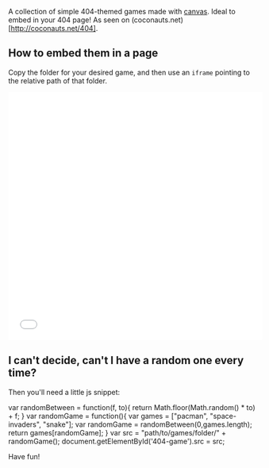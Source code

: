 A collection of simple 404-themed games made with
[canvas](https://developer.mozilla.org/en-US/docs/Web/API/Canvas_API/Tutorial).
Ideal to embed in your 404 page!
As seen on (coconauts.net)[http://coconauts.net/404].


## How to embed them in a page

Copy the folder for your desired game, and then use an `iframe`
pointing to the relative path of that folder.

  <iframe src="path/to/space-invaders" id='404-game'
width="512" height="500" scrolling="none" frameborder="0"></iframe>


## I can't decide, can't I have a random one every time?

Then you'll need a little js snippet:

  var randomBetween = function(f, to){
    return Math.floor(Math.random() * to) + f;
  }
  var randomGame = function(){
    var games = ["pacman", "space-invaders", "snake"];
    var randomGame = randomBetween(0,games.length);
    return games[randomGame];
  }
  var src = "path/to/games/folder/" + randomGame();
  document.getElementById('404-game').src = src;


Have fun!
